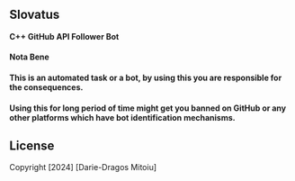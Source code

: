 ## Slovatus

**C++ GitHub API Follower Bot**

#### Nota Bene
#### This is an automated task or a bot, by using this you are responsible for the consequences.
#### Using this for long period of time might get you banned on GitHub or any other platforms which have bot identification mechanisms.

## License

Copyright [2024] [Darie-Dragos Mitoiu]
